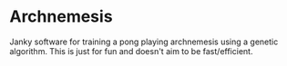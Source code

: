 # Archnemesis

Janky software for training a pong playing archnemesis using a genetic algorithm.
This is just for fun and doesn't aim to be fast/efficient.